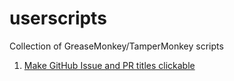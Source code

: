 # userscripts
Collection of GreaseMonkey/TamperMonkey scripts

1. [Make GitHub Issue and PR titles clickable](https://github.com/Moulick/userscripts/raw/refs/heads/main/github-clickable.user.js)
